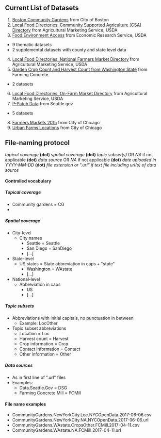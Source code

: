 ## Current List of Datasets
1) [Boston Community Gardens](https://data.cityofboston.gov/Health/Community-Gardens/cr3i-jj7v/data) from City of Boston
2) [Local Food Directories: Community Supported Agriculture (CSA) Directory](https://www.ams.usda.gov/local-food-directories/csas) from Agricultural Marketing Service, USDA 
3) [Food Environment Access](https://www.ers.usda.gov/data-products/food-environment-atlas/data-access-and-documentation-downloads/) from Economic Research Service, USDA
  * 9 thematic datasets
  * 2 supplemental datasets with county and state level data
4) [Local Food Directories: National Farmers Market Directory](https://www.ams.usda.gov/local-food-directories/farmersmarkets) from Agricultural Marketing Service, USDA  
5) [Garden Crop Count and Harvest Count from Washington State](https://farmingconcrete.org/mill/view.html?metric=&state=WA) from Farming Concrete
  * 2 datasets
6) [Local Food Directories: On-Farm Market Directory](https://www.ams.usda.gov/local-food-directories/onfarm) from Agricultural Marketing Service, USDA
7) [P-Patch Data](https://data.seattle.gov/browse?sortBy=relevance&sortPeriod=week&utf8=%E2%9C%93&q=p-patch) from Seattle.gov
  * 5 datasets
8) [Farmers Markets 2015](https://data.cityofchicago.org/Environment-Sustainable-Development/Farmers-Markets-2015/x5xx-pszi) from City of Chicago
9) [Urban Farms Locations](https://data.cityofchicago.org/Environment-Sustainable-Development/Urban-Farms/2a55-dhk8) from City of Chicago
## File-naming protocol
*topical coverage* **(dot)** *spatial coverage* **(dot)** *topic subset(s)* OR *NA* if not applicable **(dot)** *data source* OR *NA* if not applicable **(dot)** *date uploaded in YYYY-MM-DD* **(dot)** *file extension or ".url" if text file including url(s) of data source*
#### Controlled vocabulary
##### Topical coverage
* Community gardens = CG
* 
##### Spatial coverage
* City-level
  * City names
    * Seattle = Seattle
    * San Diego = SanDiego
    * [...]
* State-level
  * US states = State abbreviation in caps + "state"
    * Washington = WAstate
    * [...]
* National-level
  * Abbreviation in caps
    * US
    * [...]
##### Topic subsets
* Abbreviations with initial capitals, no punctuation in between
  * Example: LocOther
* Topic subset abbreviations
  * Location = Loc
  * Harvest count = Harvest
  * Crop information = Crop
  * Contact information = Contact
  * Other information = Other
##### Data sources
* As in first line of ".url" files 
* Examples:
  * Data.Seattle.Gov = DSG
  * Farming Concrete Mill = FCMill
#### File name examples
* CommunityGardens.NewYorkCity.Loc.NYCOpenData.2017-06-06.csv
* CommunityGardens.NewYorkCity.NA.NYCOpenData.2017-06-06.url
* CommunityGardens.WAstate.CropsOther.FCMill.2017-04-11.csv
* CommunityGardens.WAstate.NA.FCMill.2017-04-11.url
